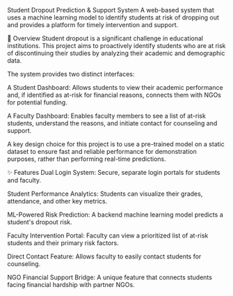 Student Dropout Prediction & Support System
A web-based system that uses a machine learning model to identify students at risk of dropping out and provides a platform for timely intervention and support.

🌟 Overview
Student dropout is a significant challenge in educational institutions. This project aims to proactively identify students who are at risk of discontinuing their studies by analyzing their academic and demographic data.

The system provides two distinct interfaces:

A Student Dashboard: Allows students to view their academic performance and, if identified as at-risk for financial reasons, connects them with NGOs for potential funding.

A Faculty Dashboard: Enables faculty members to see a list of at-risk students, understand the reasons, and initiate contact for counseling and support.

A key design choice for this project is to use a pre-trained model on a static dataset to ensure fast and reliable performance for demonstration purposes, rather than performing real-time predictions.

✨ Features
Dual Login System: Secure, separate login portals for students and faculty.

Student Performance Analytics: Students can visualize their grades, attendance, and other key metrics.

ML-Powered Risk Prediction: A backend machine learning model predicts a student's dropout risk.

Faculty Intervention Portal: Faculty can view a prioritized list of at-risk students and their primary risk factors.

Direct Contact Feature: Allows faculty to easily contact students for counseling.

NGO Financial Support Bridge: A unique feature that connects students facing financial hardship with partner NGOs.
 
 
